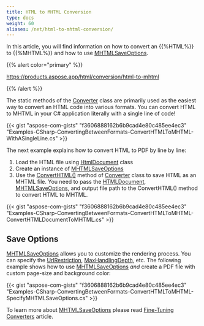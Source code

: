 ```yaml
---
title: HTML to MHTML Conversion
type: docs
weight: 60
aliases: /net/html-to-mhtml-conversion/
---
```


In this article, you will find information on how to convert an {{%HTML%}} to {{%MHTML%}} and how to use [MHTMLSaveOptions](https://apireference.aspose.com/net/html/aspose.html.saving/mhtmlsaveoptions).

{{% alert color="primary" %}} 

<https://products.aspose.app/html/conversion/html-to-mhtml> 

{{% /alert %}} 

The static methods of the [Converter](https://apireference.aspose.com/net/html/aspose.html.converters/converter) class are primarily used as the easiest way to convert an HTML code into various formats. You can convert HTML to MHTML in your C# application literally with a single line of code!

{{< gist "aspose-com-gists" "f3606888162b6b9cad4e80c485ee4ec3" "Examples-CSharp-ConvertingBetweenFormats-ConvertHTMLToMHTML-WithASingleLine.cs" >}}

The next example explains how to convert HTML to PDF by line by line:

1. Load the HTML file using [HtmlDocument](https://apireference.aspose.com/net/html/aspose.html/htmldocument) class
1. Create an instance of [MHTMLSaveOptions](https://apireference.aspose.com/net/html/aspose.html.saving/mhtmlsaveoptions)
1. Use the [ConvertHTML()](https://apireference.aspose.com/net/html/aspose.html.converters.converter/converthtml/methods/1) method of [Converter](https://apireference.aspose.com/net/html/aspose.html.converters/converter) class to save HTML as an MHTML file. You need to pass the [HTMLDocument](https://apireference.aspose.com/net/html/aspose.html/htmldocument), [MHTMLSaveOptions](https://apireference.aspose.com/net/html/aspose.html.saving/mhtmlsaveoptions), and output file path to the ConvertHTML() method to convert HTML to MHTML.

{{< gist "aspose-com-gists" "f3606888162b6b9cad4e80c485ee4ec3" "Examples-CSharp-ConvertingBetweenFormats-ConvertHTMLToMHTML-ConvertHTMLDocumentToMHTML.cs" >}}
## **Save Options**
[MHTMLSaveOptions](https://apireference.aspose.com/net/html/aspose.html.saving/mhtmlsaveoptions) allows you to customize the rendering process. You can specify the [UrlRestriction](https://apireference.aspose.com/net/html/aspose.html.saving/resourcehandlingoptions/properties/urlrestriction), [MaxHandlingDepth](https://apireference.aspose.com/net/html/aspose.html.saving/resourcehandlingoptions/properties/maxhandlingdepth), etc. The following example shows how to use [MHTMLSaveOptions](https://apireference.aspose.com/net/html/aspose.html.saving/mhtmlsaveoptions) *and* create a PDF file with custom page-size and background color:

{{< gist "aspose-com-gists" "f3606888162b6b9cad4e80c485ee4ec3" "Examples-CSharp-ConvertingBetweenFormats-ConvertHTMLToMHTML-SpecifyMHTMLSaveOptions.cs" >}}

To learn more about [MHTMLSaveOptions](https://apireference.aspose.com/net/html/aspose.html.saving/mhtmlsaveoptions) please read [Fine-Tuning Converters](/html/net/fine-tuning-converters/) article.
